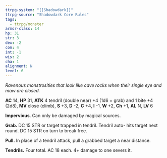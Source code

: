 ```yaml
---
ttrpg-system: "[[Shadowdark]]"
ttrpg-source: "Shadowdark Core Rules"
tags:
  - ttrpg/monster
armor-class: 14
hp: 31
str: 3
dex: -2
con: 4
int: -1
wis: 2
cha: 1
alignment: N
level: 6
---
```


_Ravenous monstrosities that look like cave rocks when their single eye and maw are closed._

**AC** 14, **HP** 31, **ATK** 4 tendril (double near) +4 (1d6 + grab) and 1 bite +4 (2d8), **MV** close (climb), **S** +3, **D** -2, **C** +4, **I** -1, **W** +2, **Ch** +1, **AL** N, **LV** 6

**Impervious**. Can only be damaged by magical sources. 

**Grab.** DC 15 STR or target trapped in tendril. Tendril auto- hits target next round. DC 15 STR on turn to break free. 

**Pull.** In place of a tendril attack, pull a grabbed target a near distance. 

**Tendrils.** Four total. AC 18 each. 4+ damage to one severs it.


